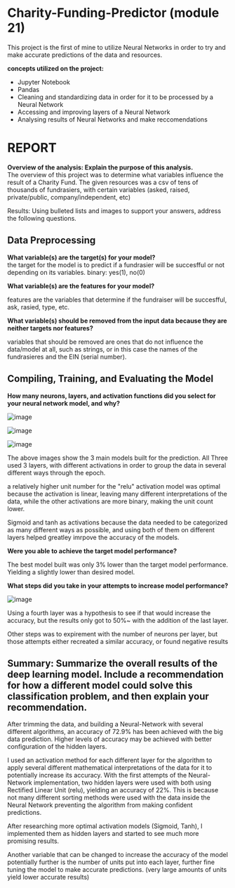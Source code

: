 # Charity-Funding-Predictor (module 21)
This project is the first of mine to utilize Neural Networks in order to try and make accurate predictions of the data and resources.

**concepts utilized on the project:** <br />
<ul>
<li>Jupyter Notebook</li>
<li>Pandas</li>
<li>Cleaning and standardizing data in order for it to be processed by a Neural Network</li>
<li>Accessing and improving layers of a Neural Network</li>
<li>Analysing results of Neural Networks and make reccomendations </li>
</ul>


<h1>REPORT </h1>

**Overview of the analysis: Explain the purpose of this analysis.** <br />
  The overview of this project was to determine what variables influence the result of a Charity Fund. The given resources was a csv of tens of thousands of 
  fundrasiers, with certain variables (asked, raised, private/public, company/independent, etc)

Results: Using bulleted lists and images to support your answers, address the following questions.




<h2> Data Preprocessing </h2>

**What variable(s) are the target(s) for your model?** <br />
  the target for the model is to predict if a fundrasier will be succesfful or not depending on its variables. binary: yes(1), no(0) <br />

**What variable(s) are the features for your model?** <br />

  features are the variables that determine if the fundraiser will be succesfful, ask, rasied, type, etc. <br />

**What variable(s) should be removed from the input data because they are neither targets nor features?** <br />

  variables that should be removed are ones that do not influence the data/model at all, such as strings, or in this case the names of the fundrasieres and the 
  EIN (serial number). <br />


<h2> Compiling, Training, and Evaluating the Model </h2>

**How many neurons, layers, and activation functions did you select for your neural network model, and why?**

![image](https://user-images.githubusercontent.com/106775945/201774970-7ea3dfcc-ebf7-42e2-bda8-dd148b88592d.png)

![image](https://user-images.githubusercontent.com/106775945/201775266-9726260d-53a4-43ca-aa85-14f0b04fcad9.png)

![image](https://user-images.githubusercontent.com/106775945/201775276-39d0696d-7ffd-4af4-b30e-d04211422576.png)

The above images show the 3 main models built for the prediction. All Three used 3 layers, with different activations in order to group the data in several different ways through the epoch. 

a relatively higher unit number for the "relu" activation model was optimal because the activation is linear, leaving many different interpretations of the data, while 
the other activations are more binary, making the unit count lower.

Sigmoid and tanh as activations because the data needed to be categorized as many different ways as possible, and using both of them on different layers helped greatley imrpove the accuracy of the models.





**Were you able to achieve the target model performance?**

The best model built was only 3% lower than the target model performance. Yielding a slightly lower than desired model.


**What steps did you take in your attempts to increase model performance?**

![image](https://user-images.githubusercontent.com/106775945/201776037-d2987c06-49d2-4414-a917-484360e3bf6a.png)

Using a fourth layer was a hypothesis to see if that would increase the accuracy, but the results only got to 50%~ with the addition of the last layer. </br>

Other steps was to expirement with the number of neurons per layer, but those attempts either recreated a similar accuracy, or found negative results





<h2> Summary: Summarize the overall results of the deep learning model. Include a recommendation for how a different model could solve this classification problem, and then explain your recommendation. </h2>

After trimming the data, and building a Neural-Network with several different algorithms, an accuracy of 72.9% has been achieved with the big data prediction. Higher levels of accuracy may be achieved with better configuration of the hidden layers.

I used an activation method for each different layer for the algorithm to apply several different mathematical interpretations of the data for it to potentially increase its accuracy. With the first attempts of the Neural-Network implementation, two hidden layers were used with both using Rectified Linear Unit (relu), yielding an accuracy of 22%. This is because not many different sorting methods were used with the data inside the Neural Network preventing the algorithm from making confident predictions.

After researching more optimal activation models (Sigmoid, Tanh), I implemented them as hidden layers and started to see much more promising results.

Another variable that can be changed to increase the accuracy of the model potentially further is the number of units put into each layer, further fine tuning the model to make accurate predictions. (very large amounts of units yield lower accurate results)


